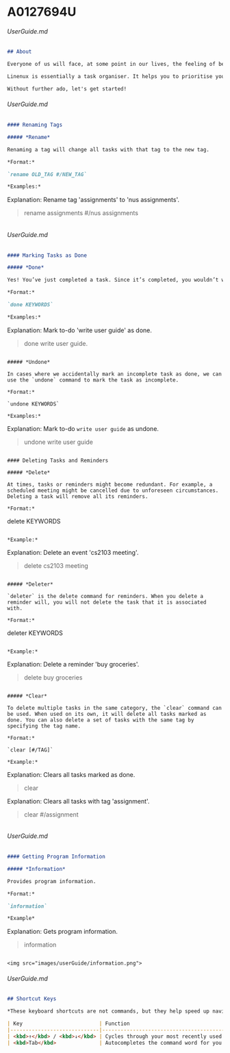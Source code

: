 # A0127694U
###### UserGuide.md
``` md
## About

Everyone of us will face, at some point in our lives, the feeling of being overwhelmed by the amount of things to do: meeting project deadlines, attending a friend's wedding ceremony, paying the bills and the list goes on. This hectic pace of life is the new normal, but it doesn't mean we have to suffer in silence. We believe that everyone should have control over their own lives and Linenux is the key to achieving just that.

Linenux is essentially a task organiser. It helps you to prioritise your tasks by urgency and importance, so that you can better make use of your time by focussing on things that matter. What sets Linenux apart from other task managers is its simplicity and efficiency. It requires only a single line of command. No mouse clicks needed and no gimmicks. Linenux works only as fast as you can type, making it a perfect fit for those who prefer typing.

Without further ado, let's get started!

```
###### UserGuide.md
``` md
#### Renaming Tags

##### *Rename*

Renaming a tag will change all tasks with that tag to the new tag.

*Format:*

`rename OLD_TAG #/NEW_TAG`

*Examples:*

```
Explanation: Rename tag 'assignments' to 'nus assignments'.
> rename assignments #/nus assignments
```

```
###### UserGuide.md
``` md
#### Marking Tasks as Done

##### *Done*

Yes! You’ve just completed a task. Since it’s completed, you wouldn’t want to see it popping up as a task that is incomplete. Thus, type `done`, along with the task name to mark it as completed.

*Format:*

`done KEYWORDS`

*Examples:*

```
Explanation: Mark to-do 'write user guide' as done.
> done write user guide.
```

##### *Undone*

In cases where we accidentally mark an incomplete task as done, we can use the `undone` command to mark the task as incomplete.

*Format:*

`undone KEYWORDS`

*Examples:*

```
Explanation: Mark to-do `write user guide` as undone.
> undone write user guide
```

#### Deleting Tasks and Reminders

##### *Delete*

At times, tasks or reminders might become redundant. For example, a scheduled meeting might be cancelled due to unforeseen circumstances. Deleting a task will remove all its reminders.

*Format:*

```
delete KEYWORDS
```

*Example:*

```
Explanation: Delete an event 'cs2103 meeting'.
> delete cs2103 meeting
```

##### *Deleter*

`deleter` is the delete command for reminders. When you delete a reminder will, you will not delete the task that it is associated with.

*Format:*

```
deleter KEYWORDS
```

*Example:*

```
Explanation: Delete a reminder 'buy groceries'.
> delete buy groceries
```

##### *Clear*

To delete multiple tasks in the same category, the `clear` command can be used. When used on its own, it will delete all tasks marked as done. You can also delete a set of tasks with the same tag by specifying the tag name.

*Format:*

`clear [#/TAG]`

*Example:*

```
Explanation: Clears all tasks marked as done.
> clear

Explanation: Clears all tasks with tag 'assignment'.
> clear #/assignment
```

```
###### UserGuide.md
``` md
#### Getting Program Information

##### *Information*

Provides program information.

*Format:*

`information`

*Example*

```
Explanation: Gets program information.
> information
```

<img src="images/userGuide/information.png">

```
###### UserGuide.md
``` md
## Shortcut Keys

*These keyboard shortcuts are not commands, but they help speed up navigation in Linenux. We hope that you find these shortcuts helpful.*

| Key                         | Function                                                                                   |
|-----------------------------|--------------------------------------------------------------------------------------------|
| <kbd>↑</kbd> / <kbd>↓</kbd> | Cycles through your most recently used commands without having to type everything again.   |
| <kbd>Tab</kbd>              | Autocompletes the command word for you. 												   |

```
